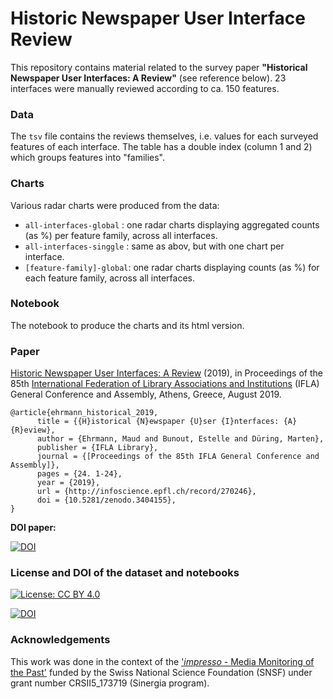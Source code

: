 # Historic Newspaper User Interface Review

This repository contains material related to the survey paper **"Historical Newspaper User Interfaces: A Review"** (see reference below).
23 interfaces were manually reviewed according to ca. 150 features.

### Data

The `tsv` file contains the reviews themselves, i.e. values for each surveyed features of each interface. The table has a double index (column 1 and 2) which groups features into "families".

### Charts

Various radar charts were produced from the data:

- `all-interfaces-global` : one radar charts displaying aggregated counts (as %) per feature family, across all interfaces.
- `all-interfaces-singgle` : same as abov, but with one chart per interface.
- `[feature-family]-global`: one radar charts displaying counts (as %) for each feature family, across all interfaces.

### Notebook

The notebook to produce the charts and its html version.

### Paper

[Historic Newspaper User Interfaces: A Review](http://infoscience.epfl.ch/record/270246) (2019), in Proceedings of the 85th [International Federation of Library Associations and Institutions](https://2019.ifla.org/) (IFLA) General Conference and Assembly, Athens, Greece, August 2019.

```
@article{ehrmann_historical_2019,
      title = {{H}istorical {N}ewspaper {U}ser {I}nterfaces: {A} {R}eview},
      author = {Ehrmann, Maud and Bunout, Estelle and Düring, Marten},
      publisher = {IFLA Library},
      journal = {[Proceedings of the 85th IFLA General Conference and  Assembly]},
      pages = {24. 1-24},
      year = {2019},
      url = {http://infoscience.epfl.ch/record/270246},
      doi = {10.5281/zenodo.3404155},
}

```
**DOI paper:**

[![DOI](https://zenodo.org/badge/DOI/10.5281/zenodo.3404155.svg)](https://doi.org/10.5281/zenodo.3404155)

### License and DOI of the dataset and notebooks

[![License: CC BY 4.0](https://img.shields.io/badge/License-CC%20BY%204.0-lightgrey.svg)](https://creativecommons.org/licenses/by/4.0/)

[![DOI](https://zenodo.org/badge/DOI/10.5281/zenodo.3369875.svg)](https://doi.org/10.5281/zenodo.3369875)


### Acknowledgements
This work was done in the context of the ['*impresso* - Media Monitoring of the Past'](https://impresso-project.ch) funded by the Swiss National Science Foundation (SNSF) under grant number CRSII5_173719 (Sinergia program). 
